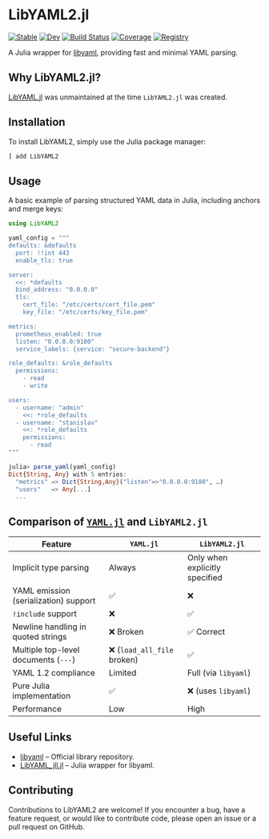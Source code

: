 # LibYAML2.jl

[![Stable](https://img.shields.io/badge/docs-stable-blue.svg)](https://bhftbootcamp.github.io/LibYAML2.jl/stable/)
[![Dev](https://img.shields.io/badge/docs-dev-blue.svg)](https://bhftbootcamp.github.io/LibYAML2.jl/dev/)
[![Build Status](https://github.com/bhftbootcamp/LibYAML2.jl/actions/workflows/CI.yml/badge.svg?branch=master)](https://github.com/bhftbootcamp/LibYAML2.jl/actions/workflows/CI.yml?query=branch%3Amaster)
[![Coverage](https://codecov.io/gh/bhftbootcamp/LibYAML2.jl/branch/master/graph/badge.svg)](https://codecov.io/gh/bhftbootcamp/LibYAML2.jl)
[![Registry](https://img.shields.io/badge/registry-Green-green)](https://github.com/bhftbootcamp/Green)

A Julia wrapper for [libyaml](https://github.com/yaml/libyaml), providing fast and minimal YAML parsing.

## Why LibYAML2.jl?

[LibYAML.jl](https://github.com/JuliaData/LibYAML.jl) was unmaintained at the time `LibYAML2.jl` was created.

## Installation

To install LibYAML2, simply use the Julia package manager:

```julia
] add LibYAML2
```

## Usage

A basic example of parsing structured YAML data in Julia, including anchors and merge keys:

```julia
using LibYAML2

yaml_config = """
defaults: &defaults
  port: !!int 443
  enable_tls: true

server:
  <<: *defaults
  bind_address: "0.0.0.0"
  tls:
    cert_file: "/etc/certs/cert_file.pem"
    key_file: "/etc/certs/key_file.pem"

metrics:
  prometheus_enabled: true
  listen: "0.0.0.0:9100"
  service_labels: {service: "secure-backend"}

role_defaults: &role_defaults
  permissions:
    - read
    - write

users:
  - username: "admin"
    <<: *role_defaults
  - username: "stanislav"
    <<: *role_defaults
    permissions:
      - read
"""

julia> parse_yaml(yaml_config)
Dict{String, Any} with 5 entries:
  "metrics" => Dict{String,Any}("listen"=>"0.0.0.0:9100", …)
  "users"   => Any[...]
  ...
```

## Comparison of [`YAML.jl`](https://github.com/JuliaData/YAML.jl) and `LibYAML2.jl`

| Feature                                | `YAML.jl`                         | `LibYAML2.jl`                      |
|----------------------------------------|-----------------------------------|-----------------------------------|
| Implicit type parsing                  | Always                            | Only when explicitly specified    |
| YAML emission (serialization) support  | ✅                                | ❌                                |
| `!include` support                     | ❌                                | ✅                                |
| Newline handling in quoted strings     | ❌ Broken                         | ✅ Correct                         |
| Multiple top-level documents (`---`)   | ❌ (`load_all_file` broken)        | ✅                                |
| YAML 1.2 compliance                    | Limited                           | Full (via `libyaml`)              |
| Pure Julia implementation              | ✅                                | ❌ (uses `libyaml`)               |
| Performance                            | Low                               | High                              |

## Useful Links

- [libyaml](https://github.com/yaml/libyaml) – Official library repository.  
- [LibYAML_jll.jl](https://github.com/JuliaBinaryWrappers/LibYAML_jll.jl) – Julia wrapper for libyaml.

## Contributing

Contributions to LibYAML2 are welcome! If you encounter a bug, have a feature request, or would like to contribute code, please open an issue or a pull request on GitHub.
